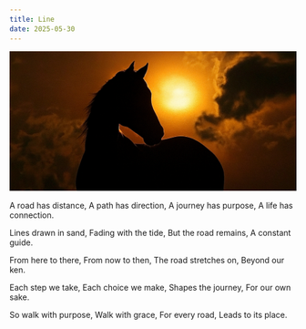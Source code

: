 ```yaml
---
title: Line
date: 2025-05-30
---
```


![Aaswa](aasuwa.png)

A road has distance,
A path has direction,
A journey has purpose,
A life has connection.

Lines drawn in sand,
Fading with the tide,
But the road remains,
A constant guide.

From here to there,
From now to then,
The road stretches on,
Beyond our ken.

Each step we take,
Each choice we make,
Shapes the journey,
For our own sake.

So walk with purpose,
Walk with grace,
For every road,
Leads to its place.